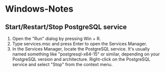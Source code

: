 # Windows-Notes

## Start/Restart/Stop PostgreSQL service
1. Open the "Run" dialog by pressing Win + R.
2. Type services.msc and press Enter to open the Services Manager.
3. In the Services Manager, locate the PostgreSQL service. It's usually named something like 
   "postgresql-x64-15" or similar, depending on your PostgreSQL version and architecture.
   Right-click on the PostgreSQL service and select "Stop" from the context menu.
